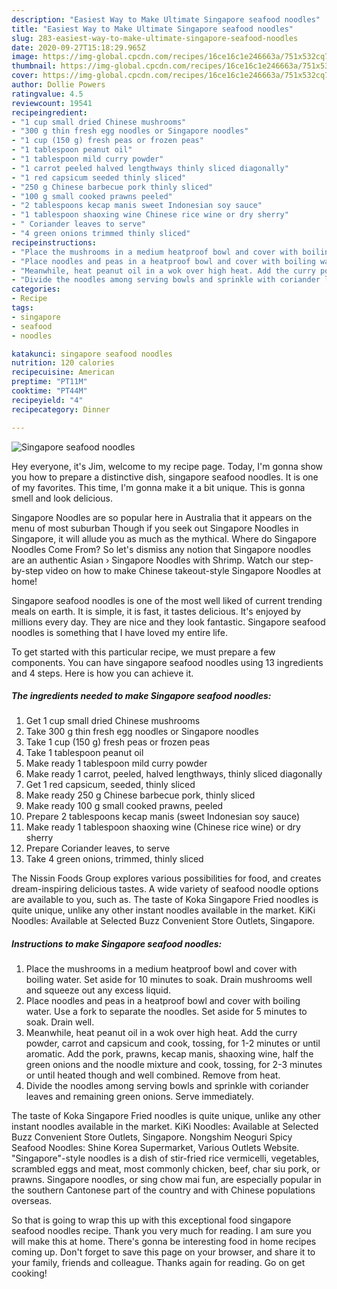 ```yaml
---
description: "Easiest Way to Make Ultimate Singapore seafood noodles"
title: "Easiest Way to Make Ultimate Singapore seafood noodles"
slug: 283-easiest-way-to-make-ultimate-singapore-seafood-noodles
date: 2020-09-27T15:18:29.965Z
image: https://img-global.cpcdn.com/recipes/16ce16c1e246663a/751x532cq70/singapore-seafood-noodles-recipe-main-photo.jpg
thumbnail: https://img-global.cpcdn.com/recipes/16ce16c1e246663a/751x532cq70/singapore-seafood-noodles-recipe-main-photo.jpg
cover: https://img-global.cpcdn.com/recipes/16ce16c1e246663a/751x532cq70/singapore-seafood-noodles-recipe-main-photo.jpg
author: Dollie Powers
ratingvalue: 4.5
reviewcount: 19541
recipeingredient:
- "1 cup small dried Chinese mushrooms"
- "300 g thin fresh egg noodles or Singapore noodles"
- "1 cup (150 g) fresh peas or frozen peas"
- "1 tablespoon peanut oil"
- "1 tablespoon mild curry powder"
- "1 carrot peeled halved lengthways thinly sliced diagonally"
- "1 red capsicum seeded thinly sliced"
- "250 g Chinese barbecue pork thinly sliced"
- "100 g small cooked prawns peeled"
- "2 tablespoons kecap manis sweet Indonesian soy sauce"
- "1 tablespoon shaoxing wine Chinese rice wine or dry sherry"
- " Coriander leaves to serve"
- "4 green onions trimmed thinly sliced"
recipeinstructions:
- "Place the mushrooms in a medium heatproof bowl and cover with boiling water. Set aside for 10 minutes to soak. Drain mushrooms well and squeeze out any excess liquid."
- "Place noodles and peas in a heatproof bowl and cover with boiling water. Use a fork to separate the noodles. Set aside for 5 minutes to soak. Drain well."
- "Meanwhile, heat peanut oil in a wok over high heat. Add the curry powder, carrot and capsicum and cook, tossing, for 1-2 minutes or until aromatic. Add the pork, prawns, kecap manis, shaoxing wine, half the green onions and the noodle mixture and cook, tossing, for 2-3 minutes or until heated though and well combined. Remove from heat."
- "Divide the noodles among serving bowls and sprinkle with coriander leaves and remaining green onions. Serve immediately."
categories:
- Recipe
tags:
- singapore
- seafood
- noodles

katakunci: singapore seafood noodles 
nutrition: 120 calories
recipecuisine: American
preptime: "PT11M"
cooktime: "PT44M"
recipeyield: "4"
recipecategory: Dinner

---
```



![Singapore seafood noodles](https://img-global.cpcdn.com/recipes/16ce16c1e246663a/751x532cq70/singapore-seafood-noodles-recipe-main-photo.jpg)

Hey everyone, it's Jim, welcome to my recipe page. Today, I'm gonna show you how to prepare a distinctive dish, singapore seafood noodles. It is one of my favorites. This time, I'm gonna make it a bit unique. This is gonna smell and look delicious.

Singapore Noodles are so popular here in Australia that it appears on the menu of most suburban Though if you seek out Singapore Noodles in Singapore, it will allude you as much as the mythical. Where do Singapore Noodles Come From? So let&#39;s dismiss any notion that Singapore noodles are an authentic Asian › Singapore Noodles with Shrimp. Watch our step-by-step video on how to make Chinese takeout-style Singapore Noodles at home!

Singapore seafood noodles is one of the most well liked of current trending meals on earth. It is simple, it is fast, it tastes delicious. It's enjoyed by millions every day. They are nice and they look fantastic. Singapore seafood noodles is something that I have loved my entire life.


To get started with this particular recipe, we must prepare a few components. You can have singapore seafood noodles using 13 ingredients and 4 steps. Here is how you can achieve it.

<!--inarticleads1-->

##### The ingredients needed to make Singapore seafood noodles:

1. Get 1 cup small dried Chinese mushrooms
1. Take 300 g thin fresh egg noodles or Singapore noodles
1. Take 1 cup (150 g) fresh peas or frozen peas
1. Take 1 tablespoon peanut oil
1. Make ready 1 tablespoon mild curry powder
1. Make ready 1 carrot, peeled, halved lengthways, thinly sliced diagonally
1. Get 1 red capsicum, seeded, thinly sliced
1. Make ready 250 g Chinese barbecue pork, thinly sliced
1. Make ready 100 g small cooked prawns, peeled
1. Prepare 2 tablespoons kecap manis (sweet Indonesian soy sauce)
1. Make ready 1 tablespoon shaoxing wine (Chinese rice wine) or dry sherry
1. Prepare  Coriander leaves, to serve
1. Take 4 green onions, trimmed, thinly sliced


The Nissin Foods Group explores various possibilities for food, and creates dream-inspiring delicious tastes. A wide variety of seafood noodle options are available to you, such as. The taste of Koka Singapore Fried noodles is quite unique, unlike any other instant noodles available in the market. KiKi Noodles: Available at Selected Buzz Convenient Store Outlets, Singapore. 

<!--inarticleads2-->

##### Instructions to make Singapore seafood noodles:

1. Place the mushrooms in a medium heatproof bowl and cover with boiling water. Set aside for 10 minutes to soak. Drain mushrooms well and squeeze out any excess liquid.
1. Place noodles and peas in a heatproof bowl and cover with boiling water. Use a fork to separate the noodles. Set aside for 5 minutes to soak. Drain well.
1. Meanwhile, heat peanut oil in a wok over high heat. Add the curry powder, carrot and capsicum and cook, tossing, for 1-2 minutes or until aromatic. Add the pork, prawns, kecap manis, shaoxing wine, half the green onions and the noodle mixture and cook, tossing, for 2-3 minutes or until heated though and well combined. Remove from heat.
1. Divide the noodles among serving bowls and sprinkle with coriander leaves and remaining green onions. Serve immediately.


The taste of Koka Singapore Fried noodles is quite unique, unlike any other instant noodles available in the market. KiKi Noodles: Available at Selected Buzz Convenient Store Outlets, Singapore. Nongshim Neoguri Spicy Seafood Noodles: Shine Korea Supermarket, Various Outlets Website. &#34;Singapore&#34;-style noodles is a dish of stir-fried rice vermicelli, vegetables, scrambled eggs and meat, most commonly chicken, beef, char siu pork, or prawns. Singapore noodles, or sing chow mai fun, are especially popular in the southern Cantonese part of the country and with Chinese populations overseas. 

So that is going to wrap this up with this exceptional food singapore seafood noodles recipe. Thank you very much for reading. I am sure you will make this at home. There's gonna be interesting food in home recipes coming up. Don't forget to save this page on your browser, and share it to your family, friends and colleague. Thanks again for reading. Go on get cooking!
